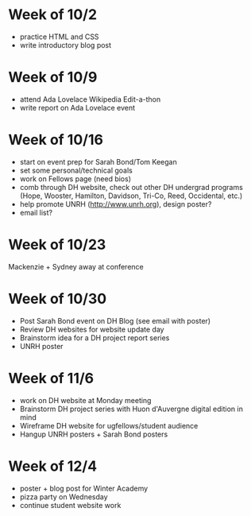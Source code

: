 # Week of 10/2
* practice HTML and CSS
* write introductory blog post

# Week of 10/9
* attend Ada Lovelace Wikipedia Edit-a-thon
* write report on Ada Lovelace event

# Week of 10/16
* start on event prep for Sarah Bond/Tom Keegan
* set some personal/technical goals 
* work on Fellows page (need bios)
* comb through DH website, check out other DH undergrad programs (Hope, Wooster, Hamilton, Davidson, Tri-Co, Reed, Occidental, etc.)
* help promote UNRH (http://www.unrh.org), design poster? 
* email list? 

# Week of 10/23
Mackenzie + Sydney away at conference 

# Week of 10/30
* Post Sarah Bond event on DH Blog (see email with poster)
* Review DH websites for website update day
* Brainstorm idea for a DH project report series
* UNRH poster

# Week of 11/6
* work on DH website at Monday meeting
* Brainstorm DH project series with Huon d'Auvergne digital edition in mind
* Wireframe DH website for ugfellows/student audience
* Hangup UNRH posters + Sarah Bond posters

# Week of 12/4
* poster + blog post for Winter Academy 
* pizza party on Wednesday
* continue student website work
